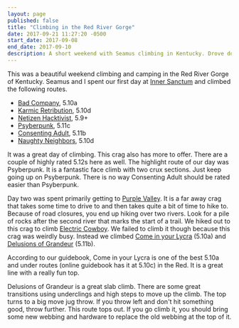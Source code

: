 ```yaml
---
layout: page
published: false
title: "Climbing in the Red River Gorge"
date: 2017-09-21 11:27:20 -0500
start_date: 2017-09-08
end_date: 2017-09-10
description: A short weekend with Seamus climbing in Kentucky. Drove down Friday and climbed Saturday and Sunday. On Saturday we climbed in Muir Valley at the Inner Sanctum crag. Sunday we climbed at Purple Valley.
---
```


This was a beautiful weekend climbing and camping in the Red River Gorge of Kentucky. Seamus and I spent our first day at [Inner Sanctum](http://www.redriverclimbing.com/RRCGuide/?type=wall&id=128) and climbed the following routes.

- [Bad Company](http://www.redriverclimbing.com/RRCGuide/?type=route&id=1175), 5.10a
- [Karmic Retribution](http://www.redriverclimbing.com/RRCGuide/?type=route&id=1259), 5.10d
- [Netizen Hacktivist](http://www.redriverclimbing.com/RRCGuide/?type=route&id=1293), 5.9+
- [Psyberpunk](http://www.redriverclimbing.com/RRCGuide/?type=route&id=1198), 5.11c
- [Consenting Adult](http://www.redriverclimbing.com/RRCGuide/?type=route&id=3412), 5.11b
- [Naughty Neighbors](http://www.redriverclimbing.com/RRCGuide/?type=route&id=1263), 5.10d

It was a great day of climbing. This crag also has more to offer. There are a couple of highly rated 5.12s here as well. The highlight route of our day was Psyberpunk. It is a fantastic face climb with two crux sections. Just keep going up on Psyberpunk. There is no way Consenting Adult should be rated easier than Psyberpunk.

Day two was spent primarily getting to [Purple Valley](http://www.redriverclimbing.com/RRCGuide/?type=wall&id=31). It is a far away crag that takes some time to drive to and then takes quite a bit of time to hike to. Because of road closures, you end up hiking over two rivers. Look for a pile of rocks after the second river that marks the start of a trail. We hiked out to this crag to climb [Electric Cowboy](http://www.redriverclimbing.com/RRCGuide/?type=route&id=301). We failed to climb it though because this crag was weirdly busy. Instead we climbed [Come in your Lycra](http://www.redriverclimbing.com/RRCGuide/?type=route&id=278) (5.10a) and [Delusions of Grandeur](http://www.redriverclimbing.com/RRCGuide/?type=route&id=282) (5.11b).

According to our guidebook, Come in your Lycra is one of the best 5.10a and under routes (online guidebook has it at 5.10c) in the Red. It is a great line with a really fun top.

Delusions of Grandeur is a great slab climb. There are some great transitions using underclings and high steps to move up the climb. The top turns to a big move jug throw. If you throw left and don't hit something good, throw further. This route tops out. If you go climb it, you should bring some new webbing and hardware to replace the old webbing at the top of it.
